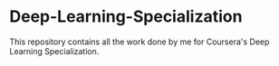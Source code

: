 # Deep-Learning-Specialization
This repository contains all the work done by me for Coursera's Deep Learning Specialization.
